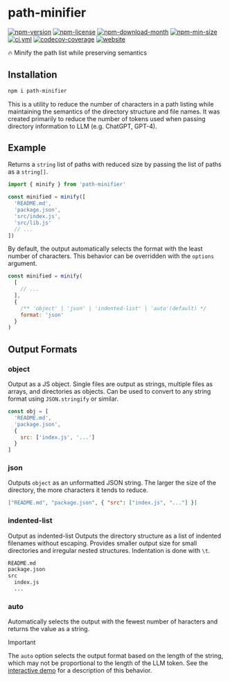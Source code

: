 <!----- BEGIN GHOST DOCS HEADER ----->

# path-minifier

[![npm-version](https://img.shields.io/npm/v/path-minifier)](https://npmjs.com/package/path-minifier) [![npm-license](https://img.shields.io/npm/l/path-minifier)](https://npmjs.com/package/path-minifier) [![npm-download-month](https://img.shields.io/npm/dm/path-minifier)](https://npmjs.com/package/path-minifier) [![npm-min-size](https://img.shields.io/bundlephobia/min/path-minifier)](https://npmjs.com/package/path-minifier) [![ci.yml](https://github.com/jill64/path-minifier/actions/workflows/ci.yml/badge.svg)](https://github.com/jill64/path-minifier/actions/workflows/ci.yml) [![codecov-coverage](https://codecov.io/gh/jill64/path-minifier/graph/badge.svg)](https://codecov.io/gh/jill64/path-minifier) [![website](https://img.shields.io/website?up_message=working&down_message=down&url=https%3A%2F%2Fpath-minifier.jill64.dev)](https://path-minifier.jill64.dev)

🔥 Minify the path list while preserving semantics

## Installation

```sh
npm i path-minifier
```

<!----- END GHOST DOCS HEADER ----->

This is a utility to reduce the number of characters in a path listing while maintaining the semantics of the directory structure and file names.
It was created primarily to reduce the number of tokens used when passing directory information to LLM (e.g. ChatGPT, GPT-4).

## Example

Returns a `string` list of paths with reduced size by passing the list of paths as a `string[]`.

```js
import { minify } from 'path-minifier'

const minified = minify([
  'README.md',
  'package.json',
  'src/index.js',
  'src/lib.js'
  // ...
])
```

By default, the output automatically selects the format with the least number of characters.
This behavior can be overridden with the `options` argument.

```js
const minified = minify(
  [
    // ...
  ],
  {
    /** 'object' | 'json' | 'indented-list' | 'auto'(default) */
    format: 'json'
  }
)
```

## Output Formats

### object

Output as a JS object.
Single files are output as strings, multiple files as arrays, and directories as objects.
Can be used to convert to any string format using `JSON.stringify` or similar.

```js
const obj = [
  'README.md',
  'package.json',
  {
    src: ['index.js', '...']
  }
]
```

### json

Outputs `object` as an unformatted JSON string.
The larger the size of the directory, the more characters it tends to reduce.

```json
["README.md", "package.json", { "src": ["index.js", "..."] }]
```

### indented-list

Output as indented-list
Outputs the directory structure as a list of indented filenames without escaping.
Provides smaller output size for small directories and irregular nested structures.
Indentation is done with `\t`.

```txt
README.md
package.json
src
  index.js
  ...
```

### auto

Automatically selects the output with the fewest number of haracters and returns the value as a string.

> [!IMPORTANT]
> The `auto` option selects the output format based on the length of the string, which may not be proportional to the length of the LLM token.
> See the [interactive demo](https://path-minifier.jill64.dev) for a description of this behavior.
